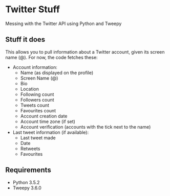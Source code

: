# Twitter Stuff

Messing with the Twitter API using Python and Tweepy

## Stuff it does

This allows you to pull information about a Twitter account, given its screen name (@).
For now, the code fetches these:
* Account information:
  * Name (as displayed on the profile)
  * Screen Name (@)
  * Bio
  * Location
  * Following count
  * Followers count
  * Tweets count
  * Favourites count
  * Account creation date
  * Account time zone (if set)
  * Account verification (accounts with the tick next to the name)
* Last tweet information (if available):
  * Last tweet made
  * Date
  * Retweets
  * Favourites

## Requirements

* Python 3.5.2
* Tweepy 3.6.0
